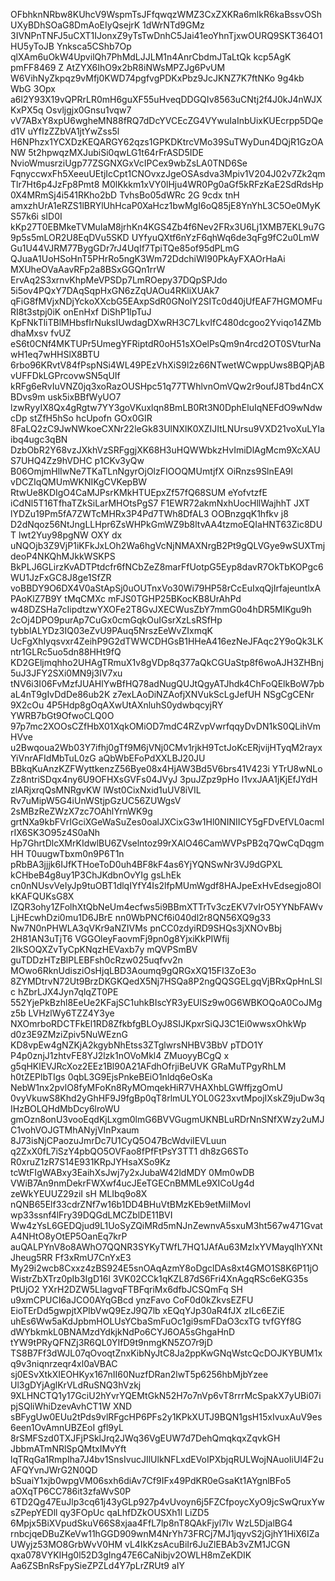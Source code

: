 OFbhknNRbw8KUhcV9WspmTsJFfqwqzWMZ3CxZXKRa6mlkR6kaBssvOShUXyBDhSOaG8DmAoEIyQsejrK
1dWrNTd9GMz 3IVNPnTNFJ5uCXT1IJonxZ9yTsTwDnhC5Jai41eoYhnTjxwOURQ9SKT364O1HU5yToJB
Ynksca5CShb7Op qlXAm6uOkW4UpvilQh7PhMdLJJLM1n4AnrCbdmJTaLtQk  kcp5AgK pmFF8469 Z
AtZYX6IhO9x2bR8iNWsMPZJg6PvUM W6VihNyZkpqz9vMfj0KWD74pgfvgPDKxPbz9JcJKNZ7K7ftNKo
9g4kb WbG 3Opx a6l2Y93X19vQPRrLR0mH6guXF55uHveqDDGQIv8563uCNtj2f4J0kJ4nWJXKxPX5q
Osvljgjx0Gnsu1vqw7 vV7ABxY8xpU6wgheMN88fRQ7dDcYVCEcZG4VYwuIaInbUixKUEcrpp5DQed1V
uYfIzZZbVA1jtYwZss5l H6NPhzx1YCXDzKEQARGY62qzs1GPKDKtrcVMo39SuTWyDun4DQjR1GzOANW
5t2hpwqzMXJubiSi0qwLG1t64rFrASD5IDE NvioWmusrziUgp77ZSGNXGxVcIPCex9wbZsLA0TND6Se
FqnyccwxFh5XeeuUEtjIcCpt1CNOvxzJgeOSAsdva3Mpiv1V204J02v7Zk2qm Tlr7Ht6p4JzFp8Pmt8
M0lKkkm1xVY0lHju4WR0Pg0aGf5kRFzKaE2SdRdsHp 0X4MRmSj4i541RKho2bD TvhsBo05dWRc  2G
9cdx tnH amxzhUrA1eRZS1lBRYlUhHcaP0XaHcz1bwMgI6oQ85jE8YnYhL3C5Oe0MyKS57k6i sID0I
kKp27T0EBMkeTVMuIaM8jrhKn4KGS4Zb4f6Nev2FRx3U6Lj1XMB7EKL9u7G9p5s5mLOR2U8EqDVu5SKD
UYfyuQXtf6nYzF6qhWq6de3qFg9fC2u0LmW Gu1U44VJRM77BygGDr7rJ4UqIf7TpiTQe85of95dPLmG
QJuaA1UoHSoHnT5PHrRo5ngK3Wm72DdchiWl90PkAyFXAOrHaAi MXUheOVaAavRFp2a8BSxGGQn1rrW
ErvAq2S3xrnvKhpMeVPSDp7LmROepy37DQpSPJdo 5i5ov4PQxY7DAqSqpHxGN6zZqUAOu4RKliXUAk7
qFiG8fMVjxNDjYckoXXcbG5EAxpSdR0GNoIY2SITc0d40jUfEAF7HGMOMFuRI8t3stpj0iK  onEnHxf
DiShP1lpTuJ KpFNkTliTBlMHbsfIrNuksIUwdagDXwRH3C7LkvIfC480dcgoo2Yviqo14ZMbdhaMxsv
fvUZ eS6t0CNf4MKTUPr5UmegYFRiptdR0oH51sXOelPsQm9n4rcd2OT0SVturNawH1eq7wHHSlX8BTU
6rbo96KRvtV84fPspNSi4WL49PEzVhXiS9l2z66NTwetWCwppUws8BQPjABvUFFDkLGPrcovwSN5qUIf
kRFg6eRvIuVNZ0jq3xoRazOUSHpc51q77TWhlvnOmVQw2r9oufJ8Tbd4nCXBDvs9m usk5ixBBfWyUO7
lzwRyyIX8Qx4gRgtw7YY3goVKuxlqn8BmLB0Rt3N0DphEluIqNEFdO9wNdwcDp stZfH5hSo hcUpofn
GOx0GIR 8FaLQ2zC9JwNWkoeCXNr22leGk83UlNXlK0XZIJItLNUrsu9VXD21voXuLYIaibq4ugc3qBN
DzbObR2Y68vzJXkhVzSRFggjXK68H3uHQWWbkzHvImiDlAgMcm9XcXAUS7UHQ4Zz9hVDHC p1CKv3yQw
B06OmjmHlIwNe7TKaTLnNgyrOjOlzFIOOQMUmtjfX OiRnzs9SlnEA9l vDCZIqQMUmWKNIKgCVKepBW
RtwUe8KDIgO4CaMJPsrKMkHTUEpxZf57fQ68SUM eYofvtzfE iCdNl5T16TfhaTZkSiLarMHOtsPgS7
F1EWR72akmNxhUocHllWajhhT JXT lYDZu19Pm5fA7ZWTcMHRx3P4Pd7TWh8DfAL3 OOBnzgqK1hfkv
j8 D2dNqoz56NtJngLLHpr6ZsWHPkGmWZ9b8ltvAA4tzmoEQIaHNT63Zic8DUT lwt2Yuy98pgNW OXY
dx uNQOjb3Z9VjP1iKFkJxLOh2Wa6hgVcNjNMAXNrgB2Pt9gQLVGye9wSUXTmjdeoP4NKQhMJkkWSKPS
BkPLJ6GLirzKvADTPtdcfr6fNCbZeZ8marFfUotpG5Eyp8davR7OkTbKOPgc6WU1JzFxGC8J8ge1SfZR
voBBDY9O6DX4V0aStApSj0uOUTnxVo30Wi79HP58rCcEuIxqQjIrfajeuntlxAPAoKlZ7B9Y tMqCMXc
mFJS0TGHP25BKocKB8UrAhPd w48DZSHa7cIipdtzwYXOFe2T8GvJXECWusZbY7mmG0o4hDR5MlKgu9h
2cOj4DPO9purAp7CuGx0cmGqkOuIGsrXzLsRSfHp tybblALYDz3IQ03eZvU9PAuq5NrszEeWvZIxmqK
UcFgXhIyqsvxr4ZeihP9G2dTWWCDHGsB1HHeA416ezNeJFAqc2Y9oQk3LKntr1GLRc5uo5dn88HHt9fQ
KD2GEljmqhho2UHAgTRmuX1v8gVDp8q377aQkCGUaStp8f6woAJH3ZHBnj5uJ3JFY2SXi0MN9j3IV7xu
 tNV6i3I06FvMzfJUAHlYwBfHQ78adNugQUJtQgyATJhdk4ChFoQElkBoW7pbaL4nT9gIvDdDe86ub2K
z7exLAoDiNZAofjXNVukScLgJefUH NSgCgCENr 9X2cOu 4P5Hdp8gOqAXwUtAXnluhS0ydwbqcyjRY
YWRB7bGt9OfwoCLQ0O 97p7mc2XOOsCZfHbX01XqkOMiOD7mdC4RZvpVwrfqqyDvDN1kS0QLihVmHVve
u2Bwqoua2Wb03Y7ifhj0gTf9M6jVNj0CMv1rjkH9TctJoKcERjvijHTyqM2rayxYiVnrAFIdMbTuL0zG
aQbWbEFoPdXXLBJ20JU BBkqKuAnzKZFWyttkenzZ56Bye08x4HjAW3Bd5V6brs41V423i YTrU8wNLo
Zz8ntriSDqx4ny6U9OFHXsGVFs04JVyJ 3puJZpz9pHo I1vxJAA1jKjEfJYdH zlARjxrqQsMNRgvKW
lWst0CixNxid1uUV8iVIL Rv7uMipW5G4iUnWStjpGzUC56ZUWgsV 2sMBzReZWzX7zc7OAhlYrnWK9g
grtNXa9kbFVrIGciXGeWaSuZes0oalJXCixG3w1Hl0NINIICY5gFDvEfVL0acmIrIX6SK3O95z4S0aNh
Hp7GhrtDlcXMrKIdwlBU6ZVselntoz99rXAlO46CamWVPsPB2q7QwCqDqgmHH T0uugwTbxm0n9P6T1n
pRbBA3jjjk6IJfKTHoeToD0uh4BF8kF4as6YjYQNSwNr3VJ9dGPXL kCHbeB4g8uy1P3ChJKdbnOvYIg
gsLhEk cn0nNUsvVeIyJp9tuOBT1dlqIYfY4Is2lfpMUmWgdf8HAJpeExHvEdsegjo8OlkKAFQUKsG8X
lZQR3ohy1ZFolhXtQbNeUm4ecfws5i9BBmXTTrTv3czEKV7vIrO5YYNbFAWvLjHEcwhDzi0mu1D6JBrE
nn0WbPNCf6i040dl2r8QN56XQ9g33 Nw7N0nPHWLA3qVKr9aNZIVMs pnCC0zdyiRD9SHQs3jXNOvBbj
2H81AN3uTjT6 VGGOleyFaovmFj9pn0g8YjxiKkPIWfij 2IkSOQXZvTyCpKNqzHEVaxb7y mQVPSmBV
guTDDzHTzBlPLEBFsh0cRzw025uqfvv2n MOwo6RknUdisziOsHjqLBD3Aoumq9gQRGxXQ15FI3ZoE3o
8ZYMDtrvN72Ut9BrzDKGKQedX5Nj7HSQa8P2ngQQSGELgqVjBRxQpHnLSlc hZbrLJX4Jyn7qlqZT0PE
552YjePkBzhl8EeUe2KFajSC1uhkBIscYR3yEUlSz9w0G6WBKOQoA0CoJMg z5b LVHzlWy6TZZ4Y3ye
NXOmrboRDCTFkEl1RD8ZfkbfgBLOyJ8SIJKpxrSiQJ3C1Ei0wwsxOhkWp d0z3E9ZMziZpiv5NuWEznG
KD8vpEw4gNZKjA2kgybNhEtss3ZTglwrsNHBV3BbV pTDO1Y P4p0znjJ1zhtvFE8YJ2lzk1nOVoMkl4
ZMuoyyBCgQ x g5qHKlEVJRcXoz2EEz1Bl90A21AFdhOfrjiBeUVK GRaMuTPgyRhLM h0tZEPlbTIgs
0qbL3G9EjsPnkeBEiO1nldq6eOsKa NebW1nx2pvlO8fyMFoKn8RyMOmqekHiR7VHAXhbLGWffjzgOmU
0vyVkuwS8Khd2yGhHF9J9fgBp0qT8rlmULYOL0G23xvtMpojIXskZ9juDw3qIHzBOLQHdMbDcy6lroWU
gmOzn8onU3vooEqdKjLxgm0lmG6BVVGugmUKNBLuRDrNnSNfXWzy2uMJC1vohVOJGTMhANyjVInPxaum
8J73isNjCPaozuJmrDc7U1CyQ5O47BcWdviIEVLuun q2ZxX0fL7iSzY4pbQO5OVFao8fPfFtPsY3TT1
dh8zG6STo R0xruZ1zR7S14E931KRpJYHsaXSo9Kz tcWtFIgWABxy3EaihXsJwj7y2xJubaW42ldMDY
0Mm0wDB VWiB7An9nmDekrFWXwf4ucJEeTGECnBMMLe9XICoUg4d zeWkYEUUZ29ziI sH MLIbq9o8X
nQNB65Elf33cdrZNf7w16b1DD4BHuVtBMzKEb9etMiIMovI wp33ssnf4lFry39DQGdLMCZblDE11BVI
Ww4zYsL6GEDQjud9L1UoSyZQiMRd5mNJnZewnvA5sxuM3ht567w471GvatA4NHtO8yOtEP5OanEq7krP
auQALPYnV8o8AWhO7QQNR3SYKyTWfL7HQ1JAfAu63MzIxYVMayqIhYXNtJheug5RR Ff3xRmU7CnYxE3
My29i2wcb8Cxxz4zBS924E5snOAqAzmY8oDgclDAs8xt4GMO1S8K6P11jOWistrZbXTrz0pIb3IgD16l
3VK02CCk1qKZL87dS6Fri4XnAgqRSc6eKG35s PtUjO2 YXrH2DZW5LIagvqFTBFqriMx6dfbJCSQmFq
SH u9xmCPUCI6aJCO0AYqGBcd ynzFavo CoF0d0kZkvsEZFU EioTErDd5gwpjtXPIbVwQ9EzJ9Q7lb
xEQqYJp30aR4fJX zILc6EZiE uhEs6Ww5aKdJpbmHOLUsYCbaSmFuOc1gi9smFDaO3cxTG tvfGYf8G
dWYbkmkL0BNAMzdYdkjkNdPo6CYJ6OA5sGhgaHnD tYW9tPRyQFNZj3R6QL0YIfD9t9nmgKN5ZO7r9jD
TS8B7Ff3dWJL07qOvoqtZnxKibNyJtC8Ja2ppKwGNqWstcQcDOJKYBUM1xq9v3niqnrzeqr4xl0aVBAC
sj0ESvXtkXIEOHKyx167nII60NuzfDRan2lwT5p6256hbMjbYzee Ul3gDYjAglKrVLdRuSNQ3hVzkj
9XLHNCTQ1y17GciU2hYvrYQEMtGkN52H7o7nVp6vT8rrrMcSpakX7yUBi07ipjSQliWhiDzevAvhCT1W
XND sBFygUw0EUu2tPds9vlRFgcHP6PFs2y1KPkXUTJ9BQN1gsH15xIvuxAuV9es6een1OvAmnUBZEoI
gfl9yL 8rSMFSzd0TXJFjPSklJrq2JWq36VgEUW7d7DehQmqkqxZqvkGH JbbmATmNRlSpQMtxIMvYft
lqTRqGa1RmpIha7J4bv1SnsIvucJIlUlkNFLxdEVoIPXbjqRULWojNAuoIiUl4F2uAFQYvnJWrG2N0QD
bSuaiY1xjb0wpgVM06sxh6diAv7Cf9IFx49PdKR0eGsaKt1AYgnlBFo5 aOXqTP6CC786it3zfaWvS0P
6TD2Qg47EuJlp3cq61j43yGLp927p4vUvoyn6j5FZCfpoycXyO9jcSwQruxYwsZPepYEDll qy3FOpUc
qaLhfDZkOUSXh1l LiZD5 6Mpjx5BiXVpudSkuV66S8xjaa4FfL7lp8nT8QAkFjyl7lv WzL5DjalBG4
rnbcjqeDBuZKeVw11hGGD909wnM4NrYh73FRCj7MJ1jqyvS2jGjhY1HiX6IZaUWyjz53MO8GrbWvV0HM
vL4IkKzsAcuBiIr6JuZlEBAb3vZM1JCGN qxa078VYKIHg0l52D3gIng47E6CaNibjv2OWLH8mZeKDIK
 Aa6ZSBnRsFpySieZPZLd4Y7pLrZRUt9 aIY
